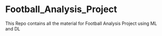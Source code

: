 # Football_Analysis_Project
This Repo contains all the material for Football Analysis Project using ML and DL

